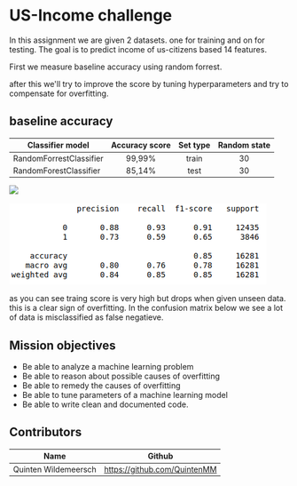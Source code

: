 # US-Income challenge 
In this assignment we are given 2 datasets. one for training and on for testing. The goal is to predict income of us-citizens based 14 features. 

First we measure baseline accuracy using random forrest. 

after this we'll try to improve the score by tuning hyperparameters and try to compensate for overfitting.


## baseline accuracy 
| Classifier model  | Accuracy score      | Set type | Random state | 
|------------------------|:----------------:|:-----:|:--------------:|
| RandomForrestClassifier | 99,99%  | train | 30 | 
| RandomForestClassifier | 85,14% | test  | 30 |


![](visuals/cd_baseline.png)

![](visuals/f1.png)


as you can see traing score is very high but drops when given unseen data. this is a clear sign of overfitting. In the confusion matrix below we see a lot of data is misclassified as false negatieve.

## Mission objectives

- Be able to analyze a machine learning problem
- Be able to reason about possible causes of overfitting
- Be able to remedy the causes of overfitting
- Be able to tune parameters of a machine learning model
- Be able to write clean and documented code.






## Contributors
| Name                  | Github                                 |
|-----------------------|----------------------------------------|
| Quinten Wildemeersch          | https://github.com/QuintenMM   |
